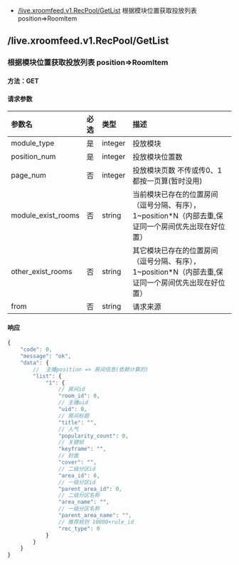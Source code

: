 <!-- package=live.xroomfeed.v1 -->
- [/live.xroomfeed.v1.RecPool/GetList](#live.xroomfeed.v1.RecPoolGetList)  根据模块位置获取投放列表 position=>RoomItem

## /live.xroomfeed.v1.RecPool/GetList
### 根据模块位置获取投放列表 position=>RoomItem

#### 方法：GET

#### 请求参数

|参数名|必选|类型|描述|
|:---|:---|:---|:---|
|module_type|是|integer| 投放模块|
|position_num|是|integer| 投放模块位置数|
|page_num|否|integer| 投放模块页数 不传或传0、1都按一页算(暂时没用)|
|module_exist_rooms|否|string| 当前模块已存在的位置房间（逗号分隔、有序），1~position*N（内部去重,保证同一个房间优先出现在好位置）|
|other_exist_rooms|否|string| 其它模块已存在的位置房间（逗号分隔、有序），1~position*N（内部去重,保证同一个房间优先出现在好位置）|
|from|否|string| 请求来源|

#### 响应

```javascript
{
    "code": 0,
    "message": "ok",
    "data": {
        //  主播position => 房间信息(依赖计算的)
        "list": {
            "1": {
                // 房间id
                "room_id": 0,
                // 主播uid
                "uid": 0,
                // 房间标题
                "title": "",
                // 人气
                "popularity_count": 0,
                // 关键帧
                "keyframe": "",
                // 封面
                "cover": "",
                // 二级分区id
                "area_id": 0,
                // 一级分区id
                "parent_area_id": 0,
                // 二级分区名称
                "area_name": "",
                // 一级分区名称
                "parent_area_name": "",
                // 推荐规则 10000+rule_id
                "rec_type": 0
            }
        }
    }
}
```

